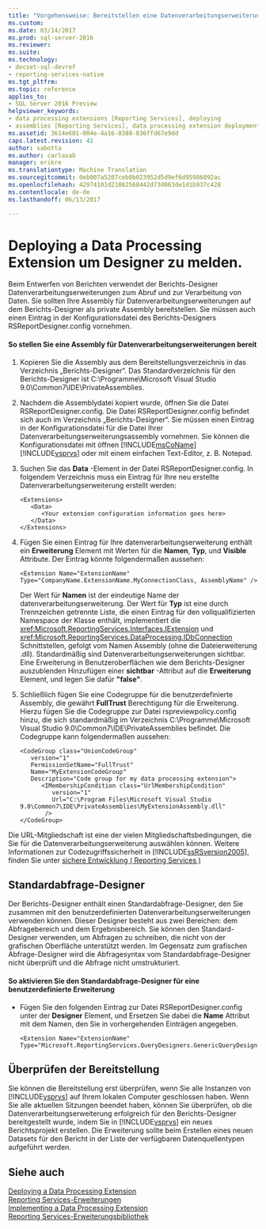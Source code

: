 ```yaml
---
title: "Vorgehensweise: Bereitstellen eine Datenverarbeitungserweiterung für Berichts-Designer | Microsoft Docs"
ms.custom: 
ms.date: 03/14/2017
ms.prod: sql-server-2016
ms.reviewer: 
ms.suite: 
ms.technology:
- docset-sql-devref
- reporting-services-native
ms.tgt_pltfrm: 
ms.topic: reference
applies_to:
- SQL Server 2016 Preview
helpviewer_keywords:
- data processing extensions [Reporting Services], deploying
- assemblies [Reporting Services], data processing extension deployments
ms.assetid: 3614e601-004e-4a16-8388-836ffd67e9dd
caps.latest.revision: 41
author: sabotta
ms.author: carlasab
manager: erikre
ms.translationtype: Machine Translation
ms.sourcegitcommit: 0eb007a5207ceb0b023952d5d9ef6d95986092ac
ms.openlocfilehash: 42974101d21082568442d73d063de1d1b937c428
ms.contentlocale: de-de
ms.lasthandoff: 06/13/2017

---
```

# <a name="deploying-a-data-processing-extension-to-report-designer"></a>Deploying a Data Processing Extension um Designer zu melden.
  Beim Entwerfen von Berichten verwendet der Berichts-Designer Datenverarbeitungserweiterungen zum Abruf und zur Verarbeitung von Daten. Sie sollten Ihre Assembly für Datenverarbeitungserweiterungen auf dem Berichts-Designer als private Assembly bereitstellen. Sie müssen auch einen Eintrag in der Konfigurationsdatei des Berichts-Designers RSReportDesigner.config vornehmen.  
  
#### <a name="to-deploy-a-data-processing-extension-assembly"></a>So stellen Sie eine Assembly für Datenverarbeitungserweiterungen bereit  
  
1.  Kopieren Sie die Assembly aus dem Bereitstellungsverzeichnis in das Verzeichnis „Berichts-Designer“. Das Standardverzeichnis für den Berichts-Designer ist C:\Programme\Microsoft Visual Studio 9.0\Common7\IDE\PrivateAssemblies.  
  
2.  Nachdem die Assemblydatei kopiert wurde, öffnen Sie die Datei RSReportDesigner.config. Die Datei RSReportDesigner.config befindet sich auch im Verzeichnis „Berichts-Designer“. Sie müssen einen Eintrag in der Konfigurationsdatei für die Datei Ihrer Datenverarbeitungserweiterungsassembly vornehmen. Sie können die Konfigurationsdatei mit öffnen [!INCLUDE[msCoName](../../../includes/msconame-md.md)] [!INCLUDE[vsprvs](../../../includes/vsprvs-md.md)] oder mit einem einfachen Text-Editor, z. B. Notepad.  
  
3.  Suchen Sie das **Data** -Element in der Datei RSReportDesigner.config. In folgendem Verzeichnis muss ein Eintrag für Ihre neu erstellte Datenverarbeitungserweiterung erstellt werden:  
  
    ```  
    <Extensions>  
       <Data>  
          <Your extension configuration information goes here>  
       </Data>  
    </Extensions>  
    ```  
  
4.  Fügen Sie einen Eintrag für Ihre datenverarbeitungserweiterung enthält ein **Erweiterung** Element mit Werten für die **Namen**, **Typ**, und **Visible** Attribute. Der Eintrag könnte folgendermaßen aussehen:  
  
    ```  
    <Extension Name="ExtensionName" Type="CompanyName.ExtensionName.MyConnectionClass, AssemblyName" />  
    ```  
  
     Der Wert für **Namen** ist der eindeutige Name der datenverarbeitungserweiterung. Der Wert für **Typ** ist eine durch Trennzeichen getrennte Liste, die einen Eintrag für den vollqualifizierten Namespace der Klasse enthält, implementiert die <xref:Microsoft.ReportingServices.Interfaces.IExtension> und <xref:Microsoft.ReportingServices.DataProcessing.IDbConnection> Schnittstellen, gefolgt vom Namen Assembly (ohne die Dateierweiterung .dll). Standardmäßig sind Datenverarbeitungserweiterungen sichtbar. Eine Erweiterung in Benutzeroberflächen wie dem Berichts-Designer auszublenden Hinzufügen einer **sichtbar** -Attribut auf die **Erweiterung** Element, und legen Sie dafür **"false"**.  
  
5.  Schließlich fügen Sie eine Codegruppe für die benutzerdefinierte Assembly, die gewährt **FullTrust** Berechtigung für die Erweiterung. Hierzu fügen Sie die Codegruppe zur Datei rspreviewpolicy.config hinzu, die sich standardmäßig im Verzeichnis C:\Programme\Microsoft Visual Studio 9.0\Common7\IDE\PrivateAssemblies befindet. Die Codegruppe kann folgendermaßen aussehen:  
  
    ```  
    <CodeGroup class="UnionCodeGroup"  
       version="1"  
       PermissionSetName="FullTrust"  
       Name="MyExtensionCodeGroup"  
       Description="Code group for my data processing extension">  
          <IMembershipCondition class="UrlMembershipCondition"  
             version="1"  
             Url="C:\Program Files\Microsoft Visual Studio 9.0\Common7\IDE\PrivateAssemblies\MyExtensionAssembly.dll"  
           />  
    </CodeGroup>  
    ```  
  
 Die URL-Mitgliedschaft ist eine der vielen Mitgliedschaftsbedingungen, die Sie für die Datenverarbeitungserweiterung auswählen können. Weitere Informationen zur Codezugriffssicherheit in [!INCLUDE[ssRSversion2005](../../../includes/ssrsversion2005-md.md)], finden Sie unter [sichere Entwicklung &#40; Reporting Services &#41;](../../../reporting-services/extensions/secure-development/secure-development-reporting-services.md)  
  
## <a name="generic-query-designer"></a>Standardabfrage-Designer  
 Der Berichts-Designer enthält einen Standardabfrage-Designer, den Sie zusammen mit den benutzerdefinierten Datenverarbeitungserweiterungen verwenden können. Dieser Designer besteht aus zwei Bereichen: dem Abfragebereich und dem Ergebnisbereich. Sie können den Standard-Designer verwenden, um Abfragen zu schreiben, die nicht von der grafischen Oberfläche unterstützt werden. Im Gegensatz zum grafischen Abfrage-Designer wird die Abfragesyntax vom Standardabfrage-Designer nicht überprüft und die Abfrage nicht umstrukturiert.  
  
#### <a name="to-enable-the-generic-query-designer-for-a-custom-extension"></a>So aktivieren Sie den Standardabfrage-Designer für eine benutzerdefinierte Erweiterung  
  
-   Fügen Sie den folgenden Eintrag zur Datei RSReportDesigner.config unter der **Designer** Element, und Ersetzen Sie dabei die **Name** Attribut mit dem Namen, den Sie in vorhergehenden Einträgen angegeben.  
  
    ```  
    <Extension Name="ExtensionName" Type="Microsoft.ReportingServices.QueryDesigners.GenericQueryDesigner,Microsoft.ReportingServices.QueryDesigners"/>  
    ```  
  
## <a name="verifying-the-deployment"></a>Überprüfen der Bereitstellung  
 Sie können die Bereitstellung erst überprüfen, wenn Sie alle Instanzen von [!INCLUDE[vsprvs](../../../includes/vsprvs-md.md)] auf Ihrem lokalen Computer geschlossen haben. Wenn Sie alle aktuellen Sitzungen beendet haben, können Sie überprüfen, ob die Datenverarbeitungserweiterung erfolgreich für den Berichts-Designer bereitgestellt wurde, indem Sie in [!INCLUDE[vsprvs](../../../includes/vsprvs-md.md)] ein neues Berichtsprojekt erstellen. Die Erweiterung sollte beim Erstellen eines neuen Datasets für den Bericht in der Liste der verfügbaren Datenquellentypen aufgeführt werden.  
  
## <a name="see-also"></a>Siehe auch  
 [Deploying a Data Processing Extension](../../../reporting-services/extensions/data-processing/deploying-a-data-processing-extension.md)   
 [Reporting Services-Erweiterungen](../../../reporting-services/extensions/reporting-services-extensions.md)   
 [Implementing a Data Processing Extension](../../../reporting-services/extensions/data-processing/implementing-a-data-processing-extension.md)   
 [Reporting Services-Erweiterungsbibliothek](../../../reporting-services/extensions/reporting-services-extension-library.md)  
  
  
